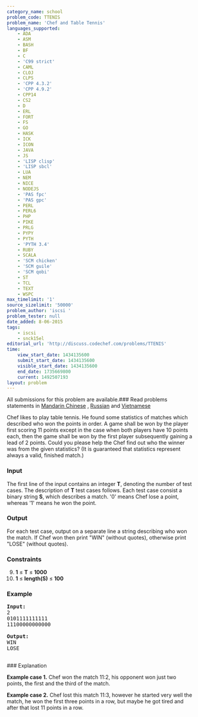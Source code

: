 ```yaml
---
category_name: school
problem_code: TTENIS
problem_name: 'Chef and Table Tennis'
languages_supported:
    - ADA
    - ASM
    - BASH
    - BF
    - C
    - 'C99 strict'
    - CAML
    - CLOJ
    - CLPS
    - 'CPP 4.3.2'
    - 'CPP 4.9.2'
    - CPP14
    - CS2
    - D
    - ERL
    - FORT
    - FS
    - GO
    - HASK
    - ICK
    - ICON
    - JAVA
    - JS
    - 'LISP clisp'
    - 'LISP sbcl'
    - LUA
    - NEM
    - NICE
    - NODEJS
    - 'PAS fpc'
    - 'PAS gpc'
    - PERL
    - PERL6
    - PHP
    - PIKE
    - PRLG
    - PYPY
    - PYTH
    - 'PYTH 3.4'
    - RUBY
    - SCALA
    - 'SCM chicken'
    - 'SCM guile'
    - 'SCM qobi'
    - ST
    - TCL
    - TEXT
    - WSPC
max_timelimit: '1'
source_sizelimit: '50000'
problem_author: 'iscsi '
problem_tester: null
date_added: 8-06-2015
tags:
    - iscsi
    - snck15el
editorial_url: 'http://discuss.codechef.com/problems/TTENIS'
time:
    view_start_date: 1434135600
    submit_start_date: 1434135600
    visible_start_date: 1434135600
    end_date: 1735669800
    current: 1492507193
layout: problem
---
```

All submissions for this problem are available.###  Read problems statements in [Mandarin Chinese](http://www.codechef.com/download/translated/SNCK15EL/mandarin/TTENIS.pdf) , [Russian](http://www.codechef.com/download/translated/SNCK15EL/russian/TTENIS.pdf) and [Vietnamese](http://www.codechef.com/download/translated/SNCK15EL/vietnamese/TTENIS.pdf)

Chef likes to play table tennis. He found some statistics of matches which described who won the points in order. A game shall be won by the player first scoring 11 points except in the case when both players have 10 points each, then the game shall be won by the first player subsequently gaining a lead of 2 points. Could you please help the Chef find out who the winner was from the given statistics? (It is guaranteed that statistics represent always a valid, finished match.)

### Input

The first line of the input contains an integer **T**, denoting the number of test cases. The description of **T** test cases follows. Each test case consist a binary string **S**, which describes a match. '0' means Chef lose a point, whereas '1' means he won the point.

### Output

For each test case, output on a separate line a string describing who won the match. If Chef won then print "WIN" (without quotes), otherwise print "LOSE" (without quotes).

### Constraints

9. **1** ≤ **T** ≤ **1000**
10. **1** ≤ **length(S)** ≤ **100**
### Example

<pre><b>Input:</b>
2
0101111111111
11100000000000

<b>Output:</b>
WIN
LOSE

</pre>### Explanation
**Example case 1.** Chef won the match 11:2, his opponent won just two points, the first and the third of the match.

**Example case 2.** Chef lost this match 11:3, however he started very well the match, he won the first three points in a row, but maybe he got tired and after that lost 11 points in a row.
